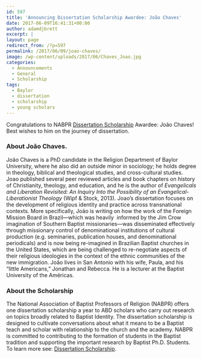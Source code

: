 ```yaml
---
id: 597
title: 'Announcing Dissertation Scholarship Awardee: João Chaves'
date: 2017-06-09T16:41:31+00:00
author: adamdjbrett
excerpt: |
layout: page
redirect_from: /?p=597
permalink: /2017/06/09/joao-chaves/
image: /wp-content/uploads/2017/06/Chaves_Joao.jpg
categories:
  - Announcements
  - General
  - Scholarship
tags:
  - Baylor
  - dissertation
  - scholarship
  - young scholars
---
```

<div>
  Congratulations to NABPR <a href="https://nabpr.org/disssertation/">Dissertation Scholarship</a> Awardee: João Chaves! Best wishes to him on the journey of dissertation.
</div>

<div>
</div>

### About João Chaves.

<div>
  João Chaves is a PhD candidate in the Religion Department of Baylor University, where he also did an outside minor in sociology; he holds degree in theology, biblical and theological studies, and cross-cultural studies. Joao published several peer reviewed articles and book chapters on history of Christianity, theology, and education, and he is the author of <i>Evangelicals and Liberation Revisited: An Inquiry Into the Possibility of an Evangelical-Liberationist Theology </i>(Wipf & Stock, 2013). Joao&#8217;s dissertation focuses on the development of religious identity and practice across transnational contexts. More specifically, João is writing on how the work of the Foreign Mission Board in Brazil—which was heavily  informed by the Jim Crow imagination of Southern Baptist missionaries—was disseminated effectively through missionary control of denominational institutions of cultural production (e.g. seminaries, publication houses, and denominational periodicals) and is now being re-imagined in Brazilian Baptist churches in the United States, which are being challenged to re-negotiate aspects of their religious ideologies in the context of the ethnic communities of the new immigration. João lives in San Antonio with his wife, Paula, and his “little Americans,” Jonathan and Rebecca. He is a lecturer at the Baptist University of the Américas.
</div>

<div>
</div>

### About the Scholarship

<div>
  The National Association of Baptist Professors of Religion (NABPR) offers one dissertation scholarship a year to ABD scholars who carry out research on topics broadly related to Baptist Identity. The dissertation scholarship is designed to cultivate conversations about what it means to be a Baptist teach and scholar with relationship to the church and the academy. NABPR is committed to contributing to the formation of students in the Baptist tradition and supporting the important research by Baptist Ph.D. Students. To learn more see: <a href="https://nabpr.org/disssertation/">Dissertation Scholarship</a>.
</div>

<div>
</div>
